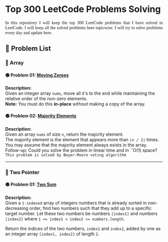 # Top 300 LeetCode Problems Solving

<p style="text-align: justify; font-family: Verdana">
In this repository I will keep the top 300 LeetCode problems that I have solved in LeetCode. I will keep all the solved problems here topicwise. I will try to solve problems every day and update here.
</p>

## 📘 Problem List

### 🔹 Array

#### 🟢 Problem 01: [Moving Zeroes](https://leetcode.com/problems/move-zeroes/)
**Description:**  
Given an integer array `nums`, move all `0`'s to the end while maintaining the relative order of the non-zero elements.  
**Note:** You must do this **in-place** without making a copy of the array.

#### 🟢 Problem 02: [Majority Elements](https://leetcode.com/problems/majority-element/)
**Description:**  
Given an array `nums` of size `n`, return the majority element. <br>
The majority element is the element that appears more than `⌊n / 2⌋` times. You may assume that the majority element always exists in the array. <br>
Follow-up: Could you solve the problem in linear time and in ``O(1) space? <br>
`This problem is solved by Boyer-Moore voting algorithm`

---

### 🔹 Two Pointer

#### 🟢 Problem 01: [Two Sum](https://leetcode.com/problems/two-sum-ii-input-array-is-sorted/)
**Description:**  
Given a `1-indexed` array of integers numbers that is already sorted in non-decreasing order, find two numbers such that they add up to a specific target number. Let these two numbers be numbers `[index1]` and numbers `[index2]` where `1 <= index1 < index2 <= numbers.length`.

Return the indices of the two numbers, `index1` and `index2`, added by one as an integer array `[index1, index2]` of length `2`.
